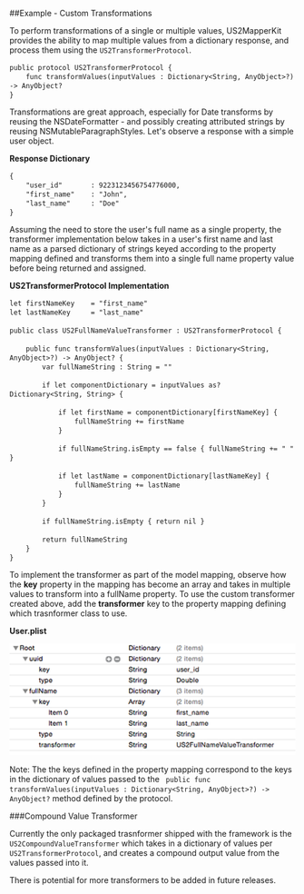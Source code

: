##Example - Custom Transformations

To perform transformations of a single or multiple values, US2MapperKit provides the ability to map multiple values from a dictionary response, and process them using the `US2TransformerProtocol`.

```
public protocol US2TransformerProtocol {
    func transformValues(inputValues : Dictionary<String, AnyObject>?) -> AnyObject?
}
```

Transformations are great approach, especially for Date transforms by reusing the NSDateFormatter - and possibly creating attributed strings by reusing NSMutableParagraphStyles. Let's observe a response with a simple user object.

**Response Dictionary**

```
{
    "user_id"		: 9223123456754776000,
    "first_name"	: "John",
    "last_name"		: "Doe"
}
```

Assuming the need to store the user's full name as a single property, the transformer implementation below takes in a user's first name and last name as a parsed dictionary of strings keyed according to the property mapping defined and transforms them into a single full name property value before being returned and assigned.


**US2TransformerProtocol Implementation**

```
let firstNameKey    = "first_name"
let lastNameKey     = "last_name"

public class US2FullNameValueTransformer : US2TransformerProtocol {
    
    public func transformValues(inputValues : Dictionary<String, AnyObject>?) -> AnyObject? {
        var fullNameString : String = ""
        
        if let componentDictionary = inputValues as? Dictionary<String, String> {
           
            if let firstName = componentDictionary[firstNameKey] {
                fullNameString += firstName
            }
            
            if fullNameString.isEmpty == false { fullNameString += " " }
            
            if let lastName = componentDictionary[lastNameKey] {
                fullNameString += lastName
            }
        }
        
        if fullNameString.isEmpty { return nil }
       
        return fullNameString
    }
}
```

To implement the transformer as part of the model mapping, observe how the **key** property in the mapping has become an array and takes in multiple values to transform into a fullName property. To use the custom transformer created above, add the **transformer** key to the property mapping defining which trasnformer class to use.  

**User.plist**
<br/>

![alt tag](/documentation/readme_assets/transformer_fullname_example.png?raw=true)
<br/>

Note: The the keys defined in the property mapping correspond to the keys in the dictionary of values passed to the ` public func transformValues(inputValues : Dictionary<String, AnyObject>?) -> AnyObject?` method defined by the protocol. 


###Compound Value Transformer

Currently the only packaged trasnformer shipped with the framework is  the `US2CompoundValueTransformer` which takes in a dictionary of values per `US2TransformerProtocol`, and creates a compound output value from the values passed into it.

There is potential for more transformers to be added in future releases.
